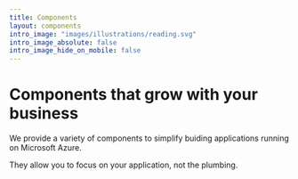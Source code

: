 ```yaml
---
title: Components
layout: components
intro_image: "images/illustrations/reading.svg"
intro_image_absolute: false
intro_image_hide_on_mobile: false
---
```


# Components that grow with your business

We provide a variety of components to simplify buiding applications running on Microsoft Azure.

They allow you to focus on your application, not the plumbing.
